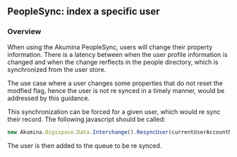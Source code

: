 ## PeopleSync: index a specific user

### Overview

When using the Akumina PeopleSync, users will change their property information. There is a latency between when the user profile information is changed and when the change rerflects in the people directory, which is synchronized from the user store.

The use case where a user changes some properties that do not reset the modfied flag, hence the user is not re synced in a timely manner, would be addressed by this guidance.

This synchronization can be forced for a given user, which would re sync their record. The following javascript should be called:

````Javascript
new Akumina.Digispace.Data.Interchange().ResyncUser(currentUserAccountName);
````

The user is then added to the queue to be re synced.
